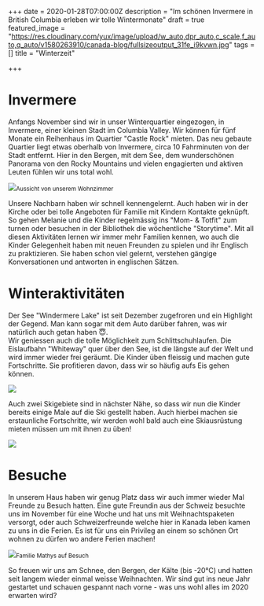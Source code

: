 +++
date = 2020-01-28T07:00:00Z
description = "Im schönen Invermere in British Columbia erleben wir tolle Wintermonate"
draft = true
featured_image = "https://res.cloudinary.com/yux/image/upload/w_auto,dpr_auto,c_scale,f_auto,q_auto/v1580263910/canada-blog/fullsizeoutput_31fe_i9kvwn.jpg"
tags = []
title = "Winterzeit"

+++
# Invermere

Anfangs November sind wir in unser Winterquartier eingezogen, in Invermere, einer kleinen Stadt im Columbia Valley. Wir können für fünf Monate ein Reihenhaus im Quartier "Castle Rock" mieten. Das neu gebaute Quartier liegt etwas oberhalb von Invermere, circa 10 Fahrminuten von der Stadt entfernt. Hier in den Bergen, mit dem See, dem wunderschönen Panorama von den Rocky Mountains und vielen engagierten und aktiven Leuten fühlen wir uns total wohl.

![](https://res.cloudinary.com/yux/image/upload/w_auto,dpr_auto,c_scale,f_auto,q_auto/v1580269056/canada-blog/IMG_2227_1_ifr0kf.jpg)<small>Aussicht von unserem Wohnzimmer</small>

Unsere Nachbarn haben wir schnell kennengelernt. Auch haben wir in der Kirche oder bei tolle Angeboten für Familie mit Kindern Kontakte geknüpft. So gehen Melanie und die Kinder regelmässig ins "Mom- & Totfit" zum turnen oder besuchen in der Bibliothek die wöchentliche "Storytime". Mit all diesen Aktivitäten lernen wir immer mehr Familien kennen, wo auch die Kinder Gelegenheit haben mit neuen Freunden zu spielen und ihr Englisch zu praktizieren. Sie haben schon viel gelernt, verstehen gängige Konversationen und antworten in englischen Sätzen.

# Winteraktivitäten

Der See "Windermere Lake" ist seit Dezember zugefroren und ein Highlight der Gegend. Man kann sogar mit dem Auto darüber fahren, was wir natürlich auch getan haben 😇.  
Wir geniessen auch die tolle Möglichkeit zum Schlittschuhlaufen. Die Eislaufbahn "Whiteway" quer über den See, ist die längste auf der Welt und wird immer wieder frei geräumt. Die Kinder üben fleissig und machen gute Fortschritte. Sie profitieren davon, dass wir so häufig aufs Eis gehen können.

![](https://res.cloudinary.com/yux/image/upload/w_auto,dpr_auto,c_scale,f_auto,q_auto/v1580265072/canada-blog/f44b25be-62a9-4c49-91ed-2008c80d8158_prp4pb.jpg)

Auch zwei Skigebiete sind in nächster Nähe, so dass wir nun die Kinder bereits einige Male auf die Ski gestellt haben. Auch hierbei machen sie erstaunliche Fortschritte, wir werden wohl bald auch eine Skiausrüstung mieten müssen um mit ihnen zu üben!

![](https://res.cloudinary.com/yux/image/upload/w_auto,dpr_auto,c_scale,f_auto,q_auto/v1580269347/canada-blog/IMG_9317_o8zkhf.jpg)

# Besuche

In unserem Haus haben wir genug Platz dass wir auch immer wieder Mal Freunde zu Besuch hatten. Eine gute Freundin aus der Schweiz besuchte uns im November für eine Woche und hat uns mit Weihnachtspaketen versorgt, oder auch Schweizerfreunde welche hier in Kanada leben kamen zu uns in die Ferien. Es ist für uns ein Privileg an einem so schönen Ort wohnen zu dürfen wo andere Ferien machen!

![](https://res.cloudinary.com/yux/image/upload/w_auto,dpr_auto,c_scale,f_auto,q_auto/v1580265207/canada-blog/ba235a8a-41c0-4ad4-9769-54fc3fe4144f_esrizt.jpg)<small>Familie Mathys auf Besuch</small>

So freuen wir uns am Schnee, den Bergen, der Kälte (bis -20°C) und hatten seit langem wieder einmal weisse Weihnachten. Wir sind gut ins neue Jahr gestartet und schauen gespannt nach vorne - was uns wohl alles im 2020 erwarten wird?